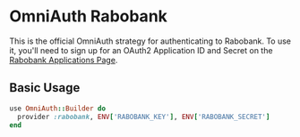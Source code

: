# OmniAuth Rabobank

This is the official OmniAuth strategy for authenticating to Rabobank. To
use it, you'll need to sign up for an OAuth2 Application ID and Secret
on the [Rabobank Applications Page](https://developer-sandbox.rabobank.nl/applications).

## Basic Usage

```ruby
use OmniAuth::Builder do
  provider :rabobank, ENV['RABOBANK_KEY'], ENV['RABOBANK_SECRET']
end
```
